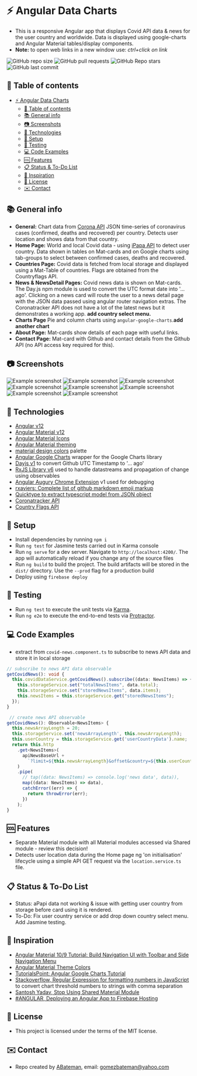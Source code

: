 # :zap: Angular Data Charts

* This is a responsive Angular app that displays Covid API data & news for the user country and worldwide. Data is displayed using google-charts and Angular Material tables/display components.
* **Note:** to open web links in a new window use: _ctrl+click on link_

![GitHub repo size](https://img.shields.io/github/repo-size/AndrewJBateman/angular-data-charts?style=plastic)
![GitHub pull requests](https://img.shields.io/github/issues-pr/AndrewJBateman/angular-data-charts?style=plastic)
![GitHub Repo stars](https://img.shields.io/github/stars/AndrewJBateman/angular-data-charts?style=plastic)
![GitHub last commit](https://img.shields.io/github/last-commit/AndrewJBateman/angular-data-charts?style=plastic)

## :page_facing_up: Table of contents

* [:zap: Angular Data Charts](#zap-angular-data-charts)
  * [:page_facing_up: Table of contents](#page_facing_up-table-of-contents)
  * [:books: General info](#books-general-info)
  * [:camera: Screenshots](#camera-screenshots)
  * [:signal_strength: Technologies](#signal_strength-technologies)
  * [:floppy_disk: Setup](#floppy_disk-setup)
  * [:flashlight: Testing](#flashlight-testing)
  * [:computer: Code Examples](#computer-code-examples)
  * [:cool: Features](#cool-features)
  * [:clipboard: Status & To-Do List](#clipboard-status--to-do-list)
  * [:clap: Inspiration](#clap-inspiration)
  * [:file_folder: License](#file_folder-license)
  * [:envelope: Contact](#envelope-contact)

## :books: General info

* **General:** Chart data from [Corona API](https://api.coronatracker.com/) JSON time-series of coronavirus cases (confirmed, deaths and recovered) per country. Detects user location and shows data from that country.
* **Home Page:** World and local Covid data - using [iPapa API](https://ipapi.co/) to detect user country. Data shown in tables on Mat-cards and on Google charts using tab-groups to select between confirmed cases, deaths and recovered.
* **Countries Page:** Covid data is fetched from local storage and displayed using a Mat-Table of countries. Flags are obtained from the Countryflags API.
* **News & NewsDetail Pages:** Covid news data is shown on Mat-cards. The Day.js npm module is used to convert the UTC format date into '... ago'. Clicking on a news card will route the user to a news detail page with the JSON data passed using angular router navigation extras. The Coronatracker API does not have a lot of the latest news but it demonstrates a working app. **add country select menu.**
* **Charts Page** Pie and column charts using `angular-google-charts`.**add another chart**
* **About Page:** Mat-cards show details of each page with useful links.
* **Contact Page:** Mat-card with Github and contact details from the Github API (no API access key required for this).

## :camera: Screenshots

![Example screenshot](./img/home.png)
![Example screenshot](./img/home-mob.png)
![Example screenshot](./img/country-list.png)
![Example screenshot](./img/news.png)
![Example screenshot](./img/charts.png)
![Example screenshot](./img/about.png)
![Example screenshot](./img/contact.png)
![Example screenshot](./img/screen-sizes.png)

## :signal_strength: Technologies

* [Angular v12](https://angular.io/)
* [Angular Material v12](https://material.angular.io/)
* [Angular Material Icons](https://material.io/resources/icons/?style=baseline)
* [Angular Material theming](https://material.angular.io/guide/theming)
* [material design colors](https://www.materialpalette.com/colors) palette
* [Angular Google Charts](https://www.npmjs.com/package/angular-google-charts) wrapper for the Google Charts library
* [Dayjs v1](https://github.com/iamkun/dayjs) to convert Github UTC Timestamp to '... ago'
* [RxJS Library v6](https://angular.io/guide/rx-library) used to handle datastreams and propagation of change using observables
* [Angular Augury Chrome Extension](https://chrome.google.com/webstore/detail/augury/elgalmkoelokbchhkhacckoklkejnhcd) v1 used for debugging
* [rxaviers: Complete list of github markdown emoji markup](https://gist.github.com/rxaviers/7360908)
* [Quicktype to extract typescript model from JSON object](https://app.quicktype.io/)
* [Coronatracker API](http://api.coronatracker.com/)
* [Country Flags API](https://www.countryflags.io)

## :floppy_disk: Setup

* Install dependencies by running `npm i`
* Run `ng test` for Jasmine tests carried out in Karma console
* Run `ng serve` for a dev server. Navigate to `http://localhost:4200/`. The app will automatically reload if you change any of the source files
* Run `ng build` to build the project. The build artifacts will be stored in the `dist/` directory. Use the `--prod` flag for a production build
* Deploy using `firebase deploy`

## :flashlight: Testing

* Run `ng test` to execute the unit tests via [Karma](https://karma-runner.github.io).
* Run `ng e2e` to execute the end-to-end tests via [Protractor](http://www.protractortest.org/).

## :computer: Code Examples

* extract from `covid-news.component.ts` to subscribe to news API data and store it in local storage

```typescript
// subscribe to news API data observable
getCovidNews(): void {
  this.covidDataService.getCovidNews().subscribe((data: NewsItems) => {
    this.storageService.set("totalNewsItems", data.total);
    this.storageService.set("storedNewsItems", data.items);
    this.newsItems = this.storageService.get("storedNewsItems");
  });
}

 // create news API observable
getCovidNews(): Observable<NewsItems> {
  this.newsArrayLength = 20;
  this.storageService.set('newsArrayLength', this.newsArrayLength);
  this.userCountry = this.storageService.get('userCountryData').name;
  return this.http
    .get<NewsItems>(
      apiNewsBaseUrl +
        `?limit=${this.newsArrayLength}&offset&country=${this.userCountry}`
    )
    .pipe(
      // tap((data: NewsItems) => console.log('news data', data)),
      map((data: NewsItems) => data),
      catchError((err) => {
        return throwError(err);
      })
    );
}
```

## :cool: Features

* Separate Material module with all Material modules accessed via Shared module - review this decision!
* Detects user location data during the Home page ng 'on initialisation' lifecycle using a simple API GET request via the `location.service.ts` file.

## :clipboard: Status & To-Do List

* Status: aPapi data not working & issue with getting user country from storage before card using it is rendered.
* To-Do: Fix user country service or add drop down country select menu. Add Jasmine testing.

## :clap: Inspiration

* [Angular Material 10/9 Tutorial: Build Navigation UI with Toolbar and Side Navigation Menu](https://www.techiediaries.com/angular-material-navigation-toolbar-sidenav/)
* [Angular Material Theme Colors](https://medium.com/@treviergits/angular-material-theme-color-options-7d5968cb7460)
* [TutorialsPoint: Angular Google Charts Tutorial](https://www.tutorialspoint.com/angular_googlecharts/index.htm)
* [Stackoverflow, Regular Expression for formatting numbers in JavaScript](https://stackoverflow.com/questions/2254185/regular-expression-for-formatting-numbers-in-javascript) to convert chart threshold numbers to strings with comma separation
* [Santosh Yadav, Stop Using Shared Material Module](https://indepth.dev/stop-using-shared-material-module/)
* [#ANGULAR, Deploying an Angular App to Firebase Hosting](https://alligator.io/angular/deploying-angular-app-to-firebase/)

## :file_folder: License

* This project is licensed under the terms of the MIT license.

## :envelope: Contact

* Repo created by [ABateman](https://github.com/AndrewJBateman), email: gomezbateman@yahoo.com
